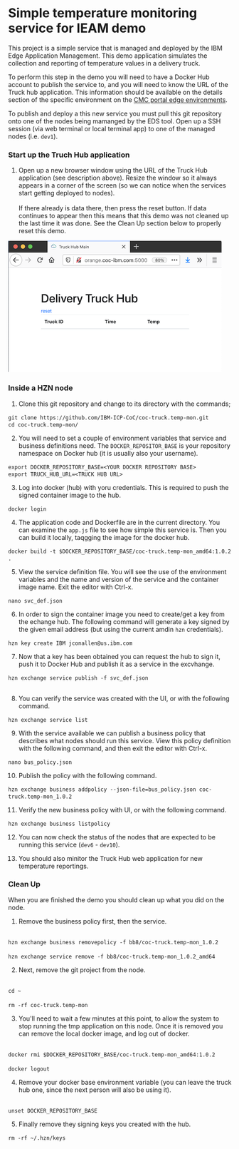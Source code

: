 # Simple temperature monitoring service for IEAM demo

This project is a simple service that is managed and deployed by the 
IBM Edge Application Management.  This demo application simulates 
the collection and reporting of temperature values in a delivery 
truck. 

To perform this step in the demo you will need to have a Docker Hub account to publish the service to, and you will need to know the URL of the Truck hub application.  This information should be available on the details section of the specific environment on the [CMC portal edge environments](https://cmc.coc-ibm.com:5000/edge).

To publish and deploy a this new service you must pull this git repository onto one of the nodes being mamanged by the EDS tool.  Open up a SSH session (via web terminal or local terminal app) to one of the managed nodes (i.e. `dev1`).

### Start up the Truch Hub application

1. Open up a new browser window using the URL of the Truck Hub application (see description above).  Resize the window so it always appears in a corner of the screen (so we can notice when the services start getting deployed to nodes).\
\
If there already is data there, then press the reset button.  If data continues to appear then this means that this demo was not cleaned up the last time it was done.  See the Clean Up section below to properly reset this demo.

![Truck Hub Web](truck-hub-web.png)

### Inside a HZN node

1. Clone this git repository and change to its directory with the commands;

```shell
git clone https://github.com/IBM-ICP-CoC/coc-truck.temp-mon.git
cd coc-truck.temp-mon/

```

2. You will need to set a couple of environment variables that service and business definitions need.  The `DOCKER_REPOSITOR_BASE` is your repository namespace on Docker hub (it is usually also your username).


```shell
export DOCKER_REPOSITORY_BASE=<YOUR DOCKER REPOSITORY BASE>
export TRUCK_HUB_URL=<TRUCK HUB URL>

```

3. Log into docker (hub) with yoru credentials.  This is required to push the signed container image to the hub.

```shell
docker login 

```

4. The application code and Dockerfile are in the current directory.  You can examine the `app.js` file to see how simple this service is.  Then you can build it locally, taqgging the image for the docker hub.

```shell
docker build -t $DOCKER_REPOSITORY_BASE/coc-truck.temp-mon_amd64:1.0.2 .

```

5. View the service definition file. You will see the use of the environment variables and the name and version of the service and the container image name.  Exit the editor with Ctrl-x.

```shell
nano svc_def.json

```

6. In order to sign the container image you need to create/get a key from the echange hub.  The following command will generate a key signed by the given email address (but using the current amdin `hzn` credentials).

```shell
hzn key create IBM jconallen@us.ibm.com

```

7. Now that a key has been obtained you can request the hub to sign it, push it to Docker Hub and publish it as a service in the excvhange.

```shell
hzn exchange service publish -f svc_def.json


```

8. You can verify the service was created with the UI, or with the following command.

```shell
hzn exchange service list

```

9. With the service available we can publish a business policy that describes what nodes should run this service.  View this policy definition with the following command, and then exit the editor with Ctrl-x.

```shell
nano bus_policy.json

```

10. Publish the policy with the following command.

```shell
hzn exchange business addpolicy --json-file=bus_policy.json coc-truck.temp-mon_1.0.2

```

11. Verify the new business policy with UI, or with the following command.

```shell
hzn exchange business listpolicy

```

12. You can now check the status of the nodes that are expected to be running this service (`dev6` - `dev10`).

13. You should also minitor the Truck Hub web application for new temperature reportings.

### Clean Up

When you are finished the demo you should clean up what you did on the node.

1. Remove the business policy first, then the service.

```shell

hzn exchange business removepolicy -f bb8/coc-truck.temp-mon_1.0.2

hzn exchange service remove -f bb8/coc-truck.temp-mon_1.0.2_amd64

```

2. Next, remove the git project from the node.

```shell

cd ~

rm -rf coc-truck.temp-mon

```

3. You'll need to wait a few minutes at this point, to allow the system to stop running the tmp application on this node.  Once it is removed you can remove the local docker image, and log out of docker.

```shell

docker rmi $DOCKER_REPOSITORY_BASE/coc-truck.temp-mon_amd64:1.0.2

docker logout

```

4. Remove your docker base environment variable (you can leave the truck hub one, since the next person will also be using it).

```shell

unset DOCKER_REPOSITORY_BASE

```

5. Finally remove they signing keys you created with the hub.

```shell
rm -rf ~/.hzn/keys

```

